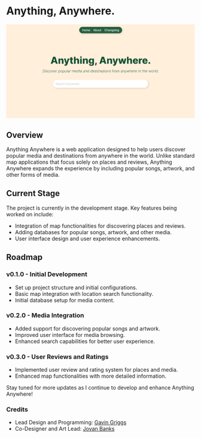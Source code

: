 # Anything, Anywhere.

![Photo of Anything, Anywhere's homepage/hero section](./assets/images/hero-image--markdown.png)

## Overview
Anything Anywhere is a web application designed to help users discover popular media and destinations from anywhere in the world. Unlike standard map applications that focus solely on places and reviews, Anything Anywhere expands the experience by including popular songs, artwork, and other forms of media.

## Current Stage
The project is currently in the development stage. Key features being worked on include:
- Integration of map functionalities for discovering places and reviews.
- Adding databases for popular songs, artwork, and other media.
- User interface design and user experience enhancements.

## Roadmap
### v0.1.0 - Initial Development
- Set up project structure and initial configurations.
- Basic map integration with location search functionality.
- Initial database setup for media content.

### v0.2.0 - Media Integration
- Added support for discovering popular songs and artwork.
- Improved user interface for media browsing.
- Enhanced search capabilities for better user experience.

### v0.3.0 - User Reviews and Ratings
- Implemented user review and rating system for places and media.
- Enhanced map functionalities with more detailed information.

Stay tuned for more updates as I continue to develop and enhance Anything Anywhere!

### Credits
- Lead Design and Programming: [Gavin Griggs](https://www.linkedin.com/in/gavin-griggs-frmthe44/)
- Co-Designer and Art Lead: [Jovan Banks](https://www.linkedin.com/in/jovan-banks-2a4498236/)